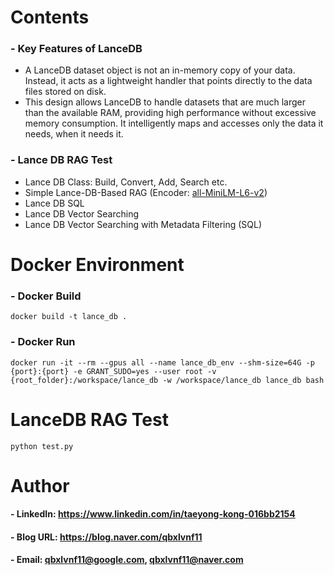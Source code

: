 Contents
=============

### - Key Features of LanceDB
   * A LanceDB dataset object is not an in-memory copy of your data. Instead, it acts as a lightweight handler that points directly to the data files stored on disk.
   * This design allows LanceDB to handle datasets that are much larger than the available RAM, providing high performance without excessive memory consumption. It intelligently maps and accesses only the data it needs, when it needs it.

### - Lance DB RAG Test
   * Lance DB Class: Build, Convert, Add, Search etc.
   * Simple Lance-DB-Based RAG (Encoder: [all-MiniLM-L6-v2](https://huggingface.co/sentence-transformers/all-MiniLM-L6-v2))
   * Lance DB SQL
   * Lance DB Vector Searching
   * Lance DB Vector Searching with Metadata Filtering (SQL)


Docker Environment
=============

### - Docker Build

```
docker build -t lance_db .
```

### - Docker Run

```
docker run -it --rm --gpus all --name lance_db_env --shm-size=64G -p {port}:{port} -e GRANT_SUDO=yes --user root -v {root_folder}:/workspace/lance_db -w /workspace/lance_db lance_db bash
```


LanceDB RAG Test
=============
      
```
python test.py
```


Author
=============

#### - LinkedIn: https://www.linkedin.com/in/taeyong-kong-016bb2154

#### - Blog URL: https://blog.naver.com/qbxlvnf11

#### - Email: qbxlvnf11@google.com, qbxlvnf11@naver.com

